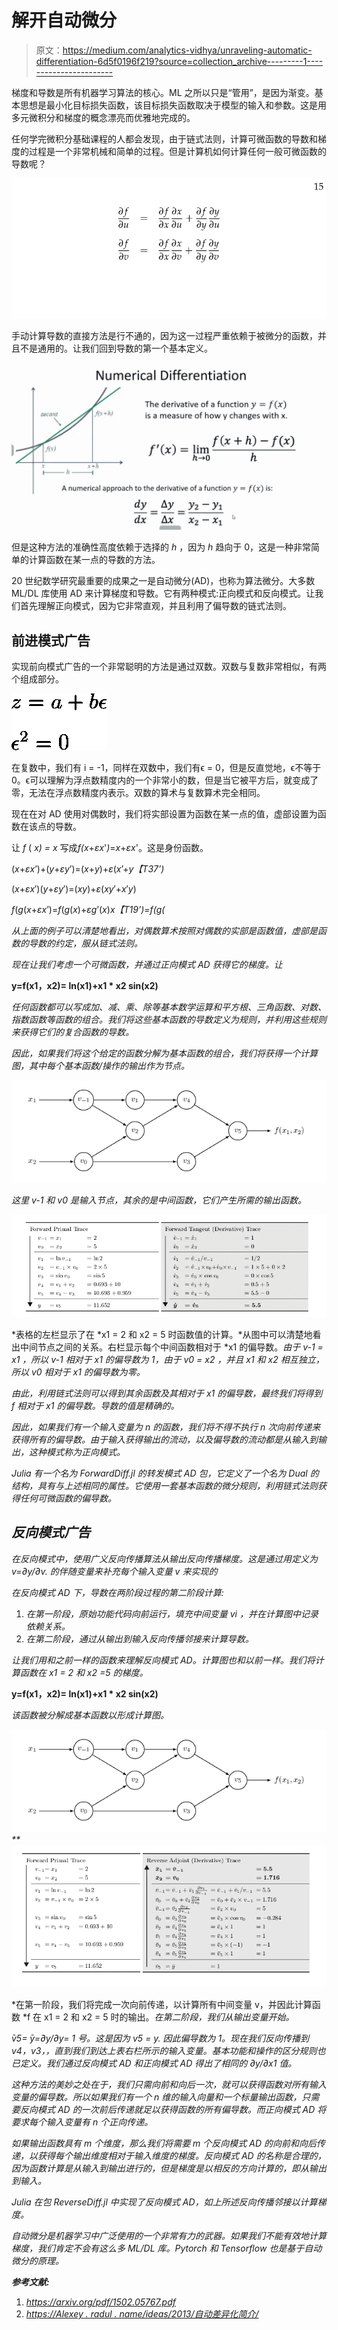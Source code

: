 # 解开自动微分

> 原文：<https://medium.com/analytics-vidhya/unraveling-automatic-differentiation-6d5f0196f219?source=collection_archive---------1----------------------->

梯度和导数是所有机器学习算法的核心。ML 之所以只是“管用”，是因为渐变。基本思想是最小化目标损失函数，该目标损失函数取决于模型的输入和参数。这是用多元微积分和梯度的概念漂亮而优雅地完成的。

任何学完微积分基础课程的人都会发现，由于链式法则，计算可微函数的导数和梯度的过程是一个非常机械和简单的过程。但是计算机如何计算任何一般可微函数的导数呢？

![](img/1256b64afc765399e3299be83a196335.png)

手动计算导数的直接方法是行不通的，因为这一过程严重依赖于被微分的函数，并且不是通用的。让我们回到导数的第一个基本定义。

![](img/8e4842874c98cff68fd17510167b6765.png)

但是这种方法的准确性高度依赖于选择的 *h* ，因为 *h* 趋向于 0，这是一种非常简单的计算函数在某一点的导数的方法。

20 世纪数学研究最重要的成果之一是自动微分(AD)，也称为算法微分。大多数 ML/DL 库使用 AD 来计算梯度和导数。它有两种模式:正向模式和反向模式。让我们首先理解正向模式，因为它非常直观，并且利用了偏导数的链式法则。

## **前进模式广告**

实现前向模式广告的一个非常聪明的方法是通过双数。双数与复数非常相似，有两个组成部分。

![](img/e40ac3e632af9fa76668f01c6f4f80f8.png)

在复数中，我们有 i = -1，同样在双数中，我们有ϵ = 0，但是反直觉地，ϵ不等于 0。ϵ可以理解为浮点数精度内的一个非常小的数，但是当它被平方后，就变成了零，无法在浮点数精度内表示。双数的算术与复数算术完全相同。

现在在对 AD 使用对偶数时，我们将实部设置为函数在某一点的值，虚部设置为函数在该点的导数。

让 *f* ( *x) = x* 写成*f(x*+*εx*'*)*=*x*+*εx*'。这是身份函数。

(*x*+*εx*’)+(*y*+*εy*’)=(*x*+*y*)+*ε*(*x*’+*y【T37’)*

(*x*+*εx*′)(*y*+*εy*′)=(*xy*)+*ε*(*xy*′+*x*′*y*)

*f*(*g*(*x*+*εx*’)=*f*(*g*(*x*)+*εg*’(*x*)*x【T19’)=*f*(*g*(*

*从上面的例子可以清楚地看出，对偶数算术按照对偶数的实部是函数值，虚部是函数的导数的约定，服从链式法则。*

*现在让我们考虑一个可微函数，并通过正向模式 AD 获得它的梯度。让*

**y=f(x1，x2)= ln(x1)+x1 * x2 sin(x2)**

*任何函数都可以写成加、减、乘、除等基本数学运算和平方根、三角函数、对数、指数函数等函数的组合。我们将这些基本函数的导数定义为规则，并利用这些规则来获得它们的复合函数的导数。*

*因此，如果我们将这个给定的函数分解为基本函数的组合，我们将获得一个计算图，其中每个基本函数/操作的输出作为节点。*

*![](img/98356bb15316b2f51a116c2b2a635048.png)*

*这里 *v-1 和 v0* 是输入节点，其余的是中间函数，它们产生所需的输出函数。*

*![](img/de93130ea71055a96aa591a7b0319e08.png)*

*表格的左栏显示了在 *x1 = 2 和 x2 = 5 时函数值的计算。*从图中可以清楚地看出中间节点之间的关系。右栏显示每个中间函数相对于 *x1 的偏导数。*由于 *v-1 = x1* ，所以 *v-1* 相对于 *x1* 的偏导数为 1，由于 *v0 = x2* ，并且 *x1* 和 *x2* 相互独立，所以 *v0* 相对于 *x1* 的偏导数为零。*

*由此，利用链式法则可以得到其余函数及其相对于 *x1* 的偏导数，最终我们将得到 *f* 相对于 *x1* 的偏导数。导数的值是精确的。*

*因此，如果我们有一个输入变量为 *n* 的函数，我们将不得不执行 *n* 次向前传递来获得所有的偏导数。由于输入获得输出的流动，以及偏导数的流动都是从输入到输出，这种模式称为正向模式。*

*Julia 有一个名为 ForwardDiff.jl 的转发模式 AD 包，它定义了一个名为 Dual 的结构，具有与上述相同的属性。它使用一套基本函数的微分规则，利用链式法则获得任何可微函数的偏导数。*

## ***反向模式广告***

*在反向模式中，使用广义反向传播算法从输出反向传播梯度。这是通过用定义为 *v=∂y/∂v.* 的伴随变量来补充每个输入变量 v 来实现的*

*在反向模式 AD 下，导数在两阶段过程的第二阶段计算:*

1.  *在第一阶段，原始功能代码向前运行，填充中间变量 *vi* ，并在计算图中记录依赖关系。*
2.  *在第二阶段，通过从输出到输入反向传播邻接来计算导数。*

*让我们用和之前一样的函数来理解反向模式 AD。计算图也和以前一样。我们将计算函数在 *x1 = 2 和 x2 =5* 的梯度。*

**y=f(x1，x2)= ln(x1)+x1 * x2 sin(x2)**

*该函数被分解成基本函数以形成计算图。*

*![](img/98356bb15316b2f51a116c2b2a635048.png)**![](img/f4d76321d3676bc4ce427c3c6485b66f.png)*

*在第一阶段，我们将完成一次向前传递，以计算所有中间变量 v，并因此计算函数 *f 在 x1 = 2 和 x2 = 5 时的输出。*在第二阶段，我们从输出变量开始。*

*̄v5= ̄y=∂y/∂y= 1 号。这是因为 *v5 = y.* 因此偏导数为 1。现在我们反向传播到 *v4，v3，*，直到我们到达上表右栏所示的输入变量。基本功能和操作的区分规则也已定义。我们通过反向模式 AD 和正向模式 AD 得出了相同的 *∂y/∂x1* 值。*

*这种方法的美妙之处在于，我们只需向前和向后一次，就可以获得函数对所有输入变量的偏导数。所以如果我们有一个 *n* 维的输入向量和一个标量输出函数，只需要反向模式 AD 的一次前后传递就足以获得函数的所有偏导数。而正向模式 AD 将要求每个输入变量有 *n 个*正向传递。*

*如果输出函数具有 *m* 个维度，那么我们将需要 *m* 个反向模式 AD 的向前和向后传递，以获得每个输出维度相对于输入维度的梯度。反向模式 AD 的名称是合理的，因为函数计算是从输入到输出进行的，但是梯度是以相反的方向计算的，即从输出到输入。*

*Julia 在包 ReverseDiff.jl 中实现了反向模式 AD，如上所述反向传播邻接以计算梯度。*

*自动微分是机器学习中广泛使用的一个非常有力的武器。如果我们不能有效地计算梯度，我们肯定不会有这么多 ML/DL 库。Pytorch 和 Tensorflow 也是基于自动微分的原理。*

***参考文献:***

1.  *https://arxiv.org/pdf/1502.05767.pdf*
2.  *[https://Alexey . radul . name/ideas/2013/自动差异化简介/](https://alexey.radul.name/ideas/2013/introduction-to-automatic-differentiation/)*